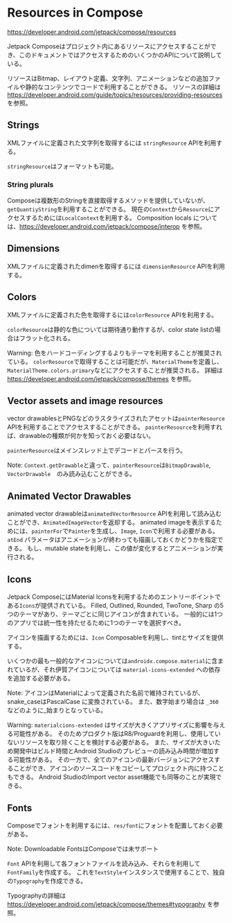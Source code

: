 # Resources in Compose

https://developer.android.com/jetpack/compose/resources

Jetpack Composeはプロジェクト内にあるリソースにアクセスすることができ、このドキュメントではアクセスするためのいくつかのAPIについて説明している。

リソースはBitmap、レイアウト定義、文字列、アニメーションなどの追加ファイルや静的なコンテンツでコードで利用することができる。
リソースの詳細は https://developer.android.com/guide/topics/resources/providing-resources を参照。

## Strings

XMLファイルに定義された文字列を取得するには `stringResource` APIを利用する。

`stringResource`はフォーマットも可能。

### String plurals

Composeは複数形のStringを直接取得するメソッドを提供していないが、`getQuantiyString`を利用することができる。
現在の`Context`から`Resource`にアクセスするためには`LocalContext`を利用する。
Composition locals については、https://developer.android.com/jetpack/compose/interop を参照。

## Dimensions

XMLファイルに定義されたdimenを取得するには `dimensionResource` APIを利用する。

## Colors

XMLファイルに定義された色を取得するには`colorResource` APIを利用する。

`colorResource`は静的な色については期待通り動作するが、color state listの場合はフラット化される。

Warning: 色をハードコーディングするよりもテーマを利用することが推奨されている。
`colorResource`で取得することは可能だが、`MaterialTheme`を定義し、`MaterialTheme.colors.primary`などにアクセスすることが推奨される。
詳細は https://developer.android.com/jetpack/compose/themes を参照。

## Vector assets and image resources

vector drawablesとPNGなどのラスタライズされたアセットは`painterResource` APIを利用することでアクセスすることができる。
`painterResource`を利用すれば、drawableの種類が何かを知っておく必要はない。

`painterResource`はメインスレッド上でデコードとパースを行う。

Note: `Context.getDrawable`と違って、`painterResource`は`BitmapDrawable`, `VectorDrawable`　のみ読み込むことができる。

## Animated Vector Drawables

animated vector drawableは`animatedVectorResource` APIを利用して読み込むことができ、`AnimatedImageVector`を返却する。
animated imageを表示するためには、`painterFor`で`Painter`を生成し、`Image`, `Icon`で利用する必要がある。
`atEnd`
パラメータはアニメーションが終わっても描画しておくかどうかを指定できる。
もし、mutable stateを利用し、この値が変化するとアニメーションが実行される。

## Icons

Jetpack ComposeにはMaterial Iconsを利用するためのエントリーポイントである`Icons`が提供されている。
Filled, Outlined, Rounded, TwoTone, Sharp の5つのテーマがあり、テーマごとに同じアイコンが含まれている。
一般的には1つのアプリでは統一性を持たせるために1つのテーマを選択すべき。

アイコンを描画するためには、`Icon` Composableを利用し、tintとサイズを提供する。

いくつかの最も一般的なアイコンについては`androidx.compose.material`に含まれているが、それ伊賀アイコンについては `material-icons-extended` への依存を追加する必要がある。

Note: アイコンはMaterialによって定義された名前で維持されているが、snake_caseはPascalCase
に変換されている。
また、数字始まり場合は `_360` などのように_始まりとなっている。

Warning: `materialcions-extended` はサイズが大きくアプリサイズに影響を与える可能性がある。
そのためプロダクト版はR8/Proguardを利用し、使用していないリソースを取り除くことを検討する必要がある。
また、サイズが大きいため開発中はビルド時間とAndroid Studioのプレビューの読み込み時間が増加する可能性がある。
その一方で、全てのアイコンの最新バージョンにアクセスすることができ、アイコンのソースコードをコピーしてプロジェクト内に持つこともできる。
Android StudioのImport vector asset機能でも同等のことが実現できる。

## Fonts

Composeでフォントを利用するには、`res/font`にフォントを配置しておく必要がある。

Note: Downloadable FontsはComposeでは未サポート

`Font` APIを利用して各フォントファイルを読み込み、それらを利用して`FontFamily`を作成する。
これを`TextStyle`インスタンスで使用することで、独自の`Typography`を作成できる。

Typographyの詳細は https://developer.android.com/jetpack/compose/themes#typography を参照。
